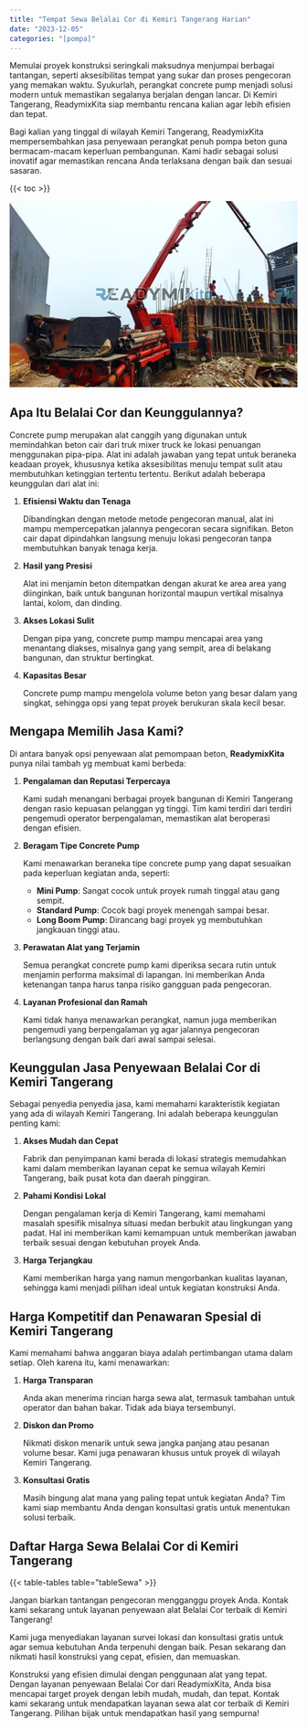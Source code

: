 ```yaml
---
title: "Tempat Sewa Belalai Cor di Kemiri Tangerang Harian"
date: "2023-12-05"
categories: "[pompa]"
---
```


Memulai proyek konstruksi seringkali maksudnya menjumpai berbagai tantangan, seperti aksesibilitas tempat yang sukar dan proses pengecoran yang memakan waktu. Syukurlah, perangkat concrete pump menjadi solusi modern untuk memastikan segalanya berjalan dengan lancar. Di Kemiri Tangerang, ReadymixKita siap membantu rencana kalian agar lebih efisien dan tepat.

Bagi kalian yang tinggal di wilayah Kemiri Tangerang, ReadymixKita mempersembahkan jasa penyewaan perangkat penuh pompa beton guna bermacam-macam keperluan pembangunan. Kami hadir sebagai solusi inovatif agar memastikan rencana Anda terlaksana dengan baik dan sesuai sasaran.

{{< toc >}}

![Tempat Sewa Belalai Cor di Kemiri Tangerang Harian](/images/pompa/sewa-pompa-14.jpg)

## Apa Itu Belalai Cor dan Keunggulannya?

Concrete pump merupakan alat canggih yang digunakan untuk memindahkan beton cair dari truk mixer truck ke lokasi penuangan menggunakan pipa-pipa. Alat ini adalah jawaban yang tepat untuk beraneka keadaan proyek, khususnya ketika aksesibilitas menuju tempat sulit atau membutuhkan ketinggian tertentu tertentu. Berikut adalah beberapa keunggulan dari alat ini:

1. **Efisiensi Waktu dan Tenaga**

   Dibandingkan dengan metode metode pengecoran manual, alat ini mampu mempercepatkan jalannya pengecoran secara signifikan. Beton cair dapat dipindahkan langsung menuju lokasi pengecoran tanpa membutuhkan banyak tenaga kerja.

2. **Hasil yang Presisi**

   Alat ini menjamin beton ditempatkan dengan akurat ke area area yang diinginkan, baik untuk bangunan horizontal maupun vertikal misalnya lantai, kolom, dan dinding.

3. **Akses Lokasi Sulit**

   Dengan pipa yang, concrete pump mampu mencapai area yang menantang diakses, misalnya gang yang sempit, area di belakang bangunan, dan struktur bertingkat.

4. **Kapasitas Besar**

   Concrete pump mampu mengelola volume beton yang besar dalam yang singkat, sehingga opsi yang tepat proyek berukuran skala kecil besar.

## Mengapa Memilih Jasa Kami?

Di antara banyak opsi penyewaan alat pemompaan beton, **ReadymixKita** punya nilai tambah yg membuat kami berbeda:

1. **Pengalaman dan Reputasi Terpercaya**

   Kami sudah menangani berbagai proyek bangunan di Kemiri Tangerang dengan rasio kepuasan pelanggan yg tinggi. Tim kami terdiri dari terdiri pengemudi operator berpengalaman, memastikan alat beroperasi dengan efisien.

2. **Beragam Tipe Concrete Pump**

   Kami menawarkan beraneka tipe concrete pump yang dapat sesuaikan pada keperluan kegiatan anda, seperti:
   - **Mini Pump**: Sangat cocok untuk proyek rumah tinggal atau gang sempit.
   - **Standard Pump**: Cocok bagi proyek menengah sampai besar.
   - **Long Boom Pump**: Dirancang bagi proyek yg membutuhkan jangkauan tinggi atau.

3. **Perawatan Alat yang Terjamin**

   Semua perangkat concrete pump kami diperiksa secara rutin untuk menjamin performa maksimal di lapangan. Ini memberikan Anda ketenangan tanpa harus tanpa risiko gangguan pada pengecoran.

4. **Layanan Profesional dan Ramah**

   Kami tidak hanya menawarkan perangkat, namun juga memberikan pengemudi yang berpengalaman yg agar jalannya pengecoran berlangsung dengan baik dari awal sampai selesai.

## Keunggulan Jasa Penyewaan Belalai Cor di Kemiri Tangerang

Sebagai penyedia penyedia jasa, kami memahami karakteristik kegiatan yang ada di wilayah Kemiri Tangerang. Ini adalah beberapa keunggulan penting kami:

1. **Akses Mudah dan Cepat**

   Fabrik dan penyimpanan kami berada di lokasi strategis memudahkan kami dalam memberikan layanan cepat ke semua wilayah Kemiri Tangerang, baik pusat kota dan daerah pinggiran.

2. **Pahami Kondisi Lokal**

   Dengan pengalaman kerja di Kemiri Tangerang, kami memahami masalah spesifik misalnya situasi medan berbukit atau lingkungan yang padat. Hal ini memberikan kami kemampuan untuk memberikan jawaban terbaik sesuai dengan kebutuhan proyek Anda.

3. **Harga Terjangkau**

   Kami memberikan harga yang namun mengorbankan kualitas layanan, sehingga kami menjadi pilihan ideal untuk kegiatan konstruksi Anda.

## Harga Kompetitif dan Penawaran Spesial di Kemiri Tangerang

Kami memahami bahwa anggaran biaya adalah pertimbangan utama dalam setiap. Oleh karena itu, kami menawarkan:

1. **Harga Transparan**

   Anda akan menerima rincian harga sewa alat, termasuk tambahan untuk operator dan bahan bakar. Tidak ada biaya tersembunyi.

2. **Diskon dan Promo**

   Nikmati diskon menarik untuk sewa jangka panjang atau pesanan volume besar. Kami juga penawaran khusus untuk proyek di wilayah Kemiri Tangerang.

3. **Konsultasi Gratis**

   Masih bingung alat mana yang paling tepat untuk kegiatan Anda? Tim kami siap membantu Anda dengan konsultasi gratis untuk menentukan solusi terbaik.

## Daftar Harga Sewa Belalai Cor di Kemiri Tangerang

{{< table-tables table="tableSewa" >}}

Jangan biarkan tantangan pengecoran mengganggu proyek Anda. Kontak kami sekarang untuk layanan penyewaan alat Belalai Cor terbaik di Kemiri Tangerang!

Kami juga menyediakan layanan survei lokasi dan konsultasi gratis untuk agar semua kebutuhan Anda terpenuhi dengan baik. Pesan sekarang dan nikmati hasil konstruksi yang cepat, efisien, dan memuaskan.

Konstruksi yang efisien dimulai dengan penggunaan alat yang tepat. Dengan layanan penyewaan Belalai Cor dari ReadymixKita, Anda bisa mencapai target proyek dengan lebih mudah, mudah, dan tepat. Kontak kami sekarang untuk mendapatkan layanan sewa alat cor terbaik di Kemiri Tangerang. Pilihan bijak untuk mendapatkan hasil yang sempurna!